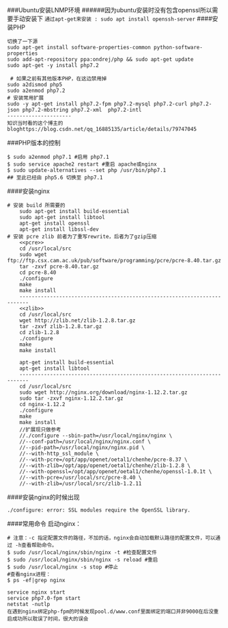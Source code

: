 ###Ubuntu安装LNMP环境
######因为ubuntu安装时没有包含openssl所以需要手动安装下
```通过apt-get来安装 : sudo apt install openssh-server```
####安装PHP
```
切换了一下源
sudo apt-get install software-properties-common python-software-properties 
sudo add-apt-repository ppa:ondrej/php && sudo apt-get update
sudo apt-get -y install php7.2

 # 如果之前有其他版本PHP，在这边禁用掉
sudo a2dismod php5
sudo a2enmod php7.2
# 安装常用扩展
sudo -y apt-get install php7.2-fpm php7.2-mysql php7.2-curl php7.2-json php7.2-mbstring php7.2-xml  php7.2-intl 
--------------------- 
知识当时看的这个博主的bloghttps://blog.csdn.net/qq_16885135/article/details/79747045 
```
###PHP版本的控制
```$ sudo a2dismod php5.6 #停用 php5.6
$ sudo a2enmod php7.1 #启用 php7.1
$ sudo service apache2 restart #重启 apache或nginx
$ sudo update-alternatives --set php /usr/bin/php7.1
## 至此已经由 php5.6 切换至 php7.1
```
####安装nginx
```
# 安装 build 所需要的
    sudo apt-get install build-essential
    sudo apt-get install libtool
    apt-get install openssl
    apt-get install libssl-dev
# 安装 pcre zlib 前者为了重写rewrite，后者为了gzip压缩
    <<pcre>>
    cd /usr/local/src
    sudo wget ftp://ftp.csx.cam.ac.uk/pub/software/programming/pcre/pcre-8.40.tar.gz
    tar -zxvf pcre-8.40.tar.gz
    cd pcre-8.40
    ./configure
    make
    make install
    -------------------------------------------------------------------------
    <<zlib>>
    cd /usr/local/src
    wget http://zlib.net/zlib-1.2.8.tar.gz
    tar -zxvf zlib-1.2.8.tar.gz
    cd zlib-1.2.8
    ./configure
    make
    make install

    apt-get install build-essential
    apt-get install libtool
    -------------------------------------------------------------------------
    cd /usr/local/src
    sudo wget http://nginx.org/download/nginx-1.12.2.tar.gz
    sudo tar -zxvf nginx-1.12.2.tar.gz
    cd nginx-1.12.2
    ./configure
    make
    make install
    //扩展现只做参考
    //./configure --sbin-path=/usr/local/nginx/nginx \
    //--conf-path=/usr/local/nginx/nginx.conf \
    //--pid-path=/usr/local/nginx/nginx.pid \
    //--with-http_ssl_module \
    //--with-pcre=/opt/app/openet/oetal1/chenhe/pcre-8.37 \
    //--with-zlib=/opt/app/openet/oetal1/chenhe/zlib-1.2.8 \
    //--with-openssl=/opt/app/openet/oetal1/chenhe/openssl-1.0.1t \
    //--with-pcre=/usr/local/src/pcre-8.40 \
    //--with-zlib=/usr/local/src/zlib-1.2.11
```
####安装nginx的时候出现

```
./configure: error: SSL modules require the OpenSSL library. 
```
####常用命令
启动nginx：
```$ sudo /usr/local/nginx/sbin/nginx -c /usr/local/nginx/conf/nginx.conf
# 注意：-c 指定配置文件的路径，不加的话，nginx会自动加载默认路径的配置文件，可以通过 -h查看帮助命令。
$ sudo /usr/local/nginx/sbin/nginx -t #检查配置文件
$ sudo /usr/local/nginx/sbin/nginx -s reload #重启
$ sudo /usr/local/nginx -s stop #停止
#查看nginx进程：
$ ps -ef|grep nginx

service nginx start
service php7.0-fpm start
netstat -nutlp
在遇到nginx绑定php-fpm的时候发现pool.d/www.conf里面绑定的端口并非9000在后没重启成功所以耽误了时间，很大的误会
```
